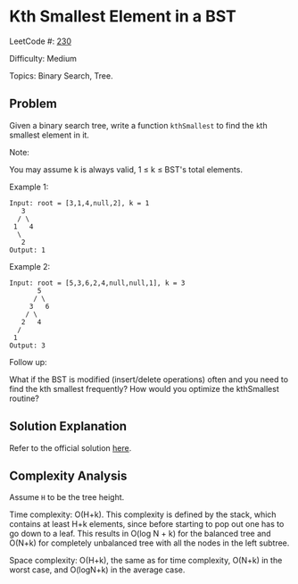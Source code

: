 # Kth Smallest Element in a BST

LeetCode #: [230](https://leetcode.com/problems/kth-smallest-element-in-a-bst/)

Difficulty: Medium

Topics: Binary Search, Tree.

## Problem

Given a binary search tree, write a function `kthSmallest` to find the `k`th smallest element in it.

Note:

You may assume k is always valid, 1 ≤ k ≤ BST's total elements.

Example 1:

```text
Input: root = [3,1,4,null,2], k = 1
   3
  / \
 1   4
  \
   2
Output: 1
```

Example 2:

```text
Input: root = [5,3,6,2,4,null,null,1], k = 3
       5
      / \
     3   6
    / \
   2   4
  /
 1
Output: 3
```

Follow up:

What if the BST is modified (insert/delete operations) often and you need to find the kth smallest frequently? How would you optimize the kthSmallest routine?

## Solution Explanation

Refer to the official solution [here](https://leetcode.com/problems/kth-smallest-element-in-a-bst/solution/).

## Complexity Analysis

Assume `H` to be the tree height.

Time complexity: O(H+k). This complexity is defined by the stack, which contains at least H+k elements, since before starting to pop out one has to go down to a leaf. This results in O(log N + k) for the balanced tree and O(N+k) for completely unbalanced tree with all the nodes in the left subtree.

Space complexity: O(H+k), the same as for time complexity, O(N+k) in the worst case, and O(logN+k) in the average case.
